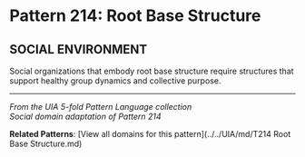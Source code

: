 # Pattern 214: Root Base Structure

## SOCIAL ENVIRONMENT

Social organizations that embody root base structure require structures that support healthy group dynamics and collective purpose.

---

*From the UIA 5-fold Pattern Language collection*  
*Social domain adaptation of Pattern 214*

**Related Patterns**: [View all domains for this pattern](../../UIA/md/T214 Root Base Structure.md)